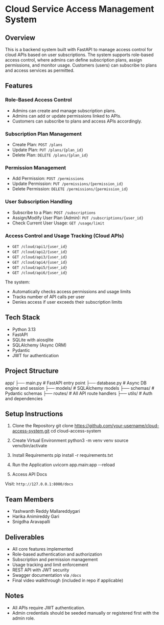 # Cloud Service Access Management System

## Overview

This is a backend system built with FastAPI to manage access control for cloud APIs based on user subscriptions. The system supports role-based access control, where admins can define subscription plans, assign permissions, and monitor usage. Customers (users) can subscribe to plans and access services as permitted.

## Features

### Role-Based Access Control

- Admins can create and manage subscription plans.
- Admins can add or update permissions linked to APIs.
- Customers can subscribe to plans and access APIs accordingly.

### Subscription Plan Management

- Create Plan: `POST /plans`
- Update Plan: `PUT /plans/{plan_id}`
- Delete Plan: `DELETE /plans/{plan_id}`

### Permission Management

- Add Permission: `POST /permissions`
- Update Permission: `PUT /permissions/{permission_id}`
- Delete Permission: `DELETE /permissions/{permission_id}`

### User Subscription Handling

- Subscribe to a Plan: `POST /subscriptions`
- Assign/Modify User Plan (Admin): `PUT /subscriptions/{user_id}`
- Check Current User Usage: `GET /usage/limit`

### Access Control and Usage Tracking (Cloud APIs)

- `GET /cloud/api1/{user_id}`
- `GET /cloud/api2/{user_id}`
- `GET /cloud/api3/{user_id}`
- `GET /cloud/api4/{user_id}`
- `GET /cloud/api5/{user_id}`
- `GET /cloud/api6/{user_id}`

The system:

- Automatically checks access permissions and usage limits
- Tracks number of API calls per user
- Denies access if user exceeds their subscription limits

## Tech Stack

- Python 3.13
- FastAPI
- SQLite with aiosqlite
- SQLAlchemy (Async ORM)
- Pydantic
- JWT for authentication

## Project Structure
app/
├── main.py # FastAPI entry point
├── database.py # Async DB engine and session
├── models/ # SQLAlchemy models
├── schemas/ # Pydantic schemas
├── routes/ # All API route handlers
├── utils/ # Auth and dependencies

## Setup Instructions

1. Clone the Repository
   git clone https://github.com/your-username/cloud-access-system.git
   cd cloud-access-system
2. Create Virtual Environment
   python3 -m venv venv
   source venv/bin/activate
3. Install Requirements
   pip install -r requirements.txt
4. Run the Application
   uvicorn app.main:app --reload

5. Access API Docs

Visit: `http://127.0.0.1:8000/docs`

## Team Members

- Yashwanth Reddy Mallareddygari  
- Harika Animireddy Gari  
- Snigdha Aravapalli

## Deliverables

- All core features implemented
- Role-based authentication and authorization
- Subscription and permission management
- Usage tracking and limit enforcement
- REST API with JWT security
- Swagger documentation via `/docs`
- Final video walkthrough (included in repo if applicable)

## Notes

- All APIs require JWT authentication.
- Admin credentials should be seeded manually or registered first with the admin role.



